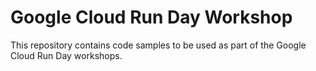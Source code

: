 # Google Cloud Run Day Workshop

This repository contains code samples to be used as part of the Google Cloud Run Day workshops.